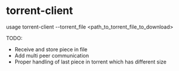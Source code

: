# torrent-client

usage torrent-client --torrent_file <path_to_torrent_file_to_download>

TODO:

* Receive and store piece in file
* Add multi peer communication
* Proper handling of last piece in torrent which has different size
